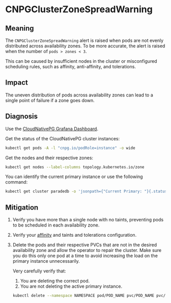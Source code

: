 CNPGClusterZoneSpreadWarning
============================

Meaning
-------

The `CNPGClusterZoneSpreadWarning` alert is raised when pods are not evenly distributed across availability zones. To be
more accurate, the alert is raised when the number of `pods > zones < 3`.

This can be caused by insufficient nodes in the cluster or misconfigured scheduling rules, such as affinity, anti-affinity,
and tolerations.

Impact
------

The uneven distribution of pods across availability zones can lead to a single point of failure if a zone goes down.

Diagnosis
---------

Use the [CloudNativePG Grafana Dashboard](https://grafana.com/grafana/dashboards/20417-cloudnativepg/).

Get the status of the CloudNativePG cluster instances:

```bash
kubectl get pods -A -l "cnpg.io/podRole=instance" -o wide
```

Get the nodes and their respective zones:

```bash
kubectl get nodes --label-columns topology.kubernetes.io/zone
```

You can identify the current primary instance or use the following command:

```bash
kubectl get cluster paradedb -o 'jsonpath={"Current Primary: "}{.status.currentPrimary}{"; Target Primary: "}{.status.targetPrimary}{"\n"}' --namespace NAMESPACE
```

Mitigation
----------

1. Verify you have more than a single node with no taints, preventing pods to be scheduled in each availability zone.
2. Verify your [affinity](https://kubernetes.io/docs/concepts/scheduling-eviction/assign-pod-node/) and taints and tolerations configuration.
3. Delete the pods and their respective PVCs that are not in the desired availability zone and allow the operator to repair the cluster.
   Make sure you do this only one pod at a time to avoid increasing the load on the primary instance unnecessarily.

   Very carefully verify that:
   1. You are deleting the correct pod.
   2. You are not deleting the active primary instance.

    ```bash
    kubectl delete --namespace NAMESPACE pod/POD_NAME pvc/POD_NAME pvc/POD_NAME-wal
    ```
